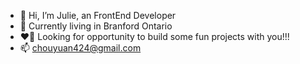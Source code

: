 - 👋 Hi, I’m Julie, an FrontEnd Developer
- 🌱 Currently living in Branford Ontario
- ❤️‍🔥 Looking for opportunity to build some fun projects with you!!! 
- 📫 chouyuan424@gmail.com

<!---
JulieDeveloper/JulieDeveloper is a ✨ special ✨ repository because its `README.md` (this file) appears on your GitHub profile.
You can click the Preview link to take a look at your changes.
--->
